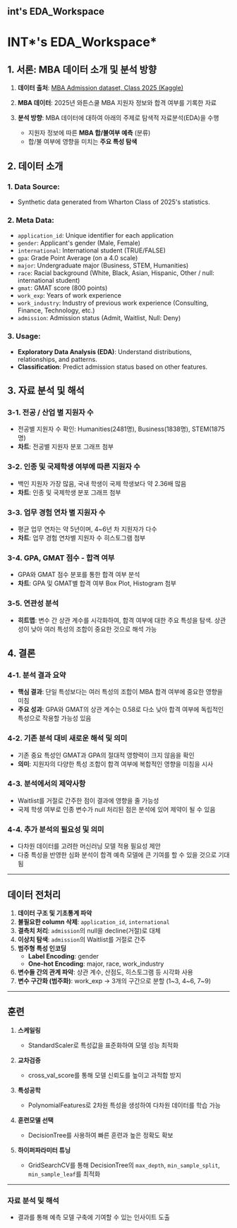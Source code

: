 ## int's EDA_Workspace
# INT*'s EDA_Workspace*

## 1. 서론: MBA 데이터 소개 및 분석 방향

1. **데이터 출처**: [MBA Admission dataset, Class 2025 (Kaggle)](https://www.kaggle.com/datasets/taweilo/mba-admission-dataset)

2. **MBA 데이터**: 2025년 와튼스쿨 MBA 지원자 정보와 합격 여부를 기록한 자료

3. **분석 방향**: MBA 데이터에 대하여 아래의 주제로 탐색적 자료분석(EDA)을 수행
   - 지원자 정보에 따른 **MBA 합/불여부 예측** (분류)
   - 합/불 여부에 영향을 미치는 **주요 특성 탐색**

## 2. 데이터 소개

### 1. **Data Source:**
   - Synthetic data generated from Wharton Class of 2025's statistics.

### 2. **Meta Data**:
   - `application_id`: Unique identifier for each application
   - `gender`: Applicant's gender (Male, Female)
   - `international`: International student (TRUE/FALSE)
   - `gpa`: Grade Point Average (on a 4.0 scale)
   - `major`: Undergraduate major (Business, STEM, Humanities)
   - `race`: Racial background (White, Black, Asian, Hispanic, Other / null: international student)
   - `gmat`: GMAT score (800 points)
   - `work_exp`: Years of work experience
   - `work_industry`: Industry of previous work experience (Consulting, Finance, Technology, etc.)
   - `admission`: Admission status (Admit, Waitlist, Null: Deny)

### 3. **Usage**:
   - **Exploratory Data Analysis (EDA)**: Understand distributions, relationships, and patterns.
   - **Classification**: Predict admission status based on other features.

## 3. 자료 분석 및 해석

### 3-1. 전공 / 산업 별 지원자 수
   - 전공별 지원자 수 확인: Humanities(2481명), Business(1838명), STEM(1875명)  
   - **차트**: 전공별 지원자 분포 그래프 첨부

### 3-2. 인종 및 국제학생 여부에 따른 지원자 수
   - 백인 지원자 가장 많음, 국내 학생이 국제 학생보다 약 2.36배 많음  
   - **차트**: 인종 및 국제학생 분포 그래프 첨부

### 3-3. 업무 경험 연차 별 지원자 수
   - 평균 업무 연차는 약 5년이며, 4~6년 차 지원자가 다수  
   - **차트**: 업무 경험 연차별 지원자 수 히스토그램 첨부

### 3-4. GPA, GMAT 점수 - 합격 여부
   - GPA와 GMAT 점수 분포를 통한 합격 여부 분석  
   - **차트**: GPA 및 GMAT별 합격 여부 Box Plot, Histogram 첨부

### 3-5. 연관성 분석
   - **히트맵**: 변수 간 상관 계수를 시각화하여, 합격 여부에 대한 주요 특성을 탐색. 상관성이 낮아 여러 특성의 조합이 중요한 것으로 해석 가능

## 4. 결론

### 4-1. **분석 결과 요약**
   - **핵심 결과**: 단일 특성보다는 여러 특성의 조합이 MBA 합격 여부에 중요한 영향을 미침
   - **주요 성과**: GPA와 GMAT의 상관 계수는 0.58로 다소 낮아 합격 여부에 독립적인 특성으로 작용할 가능성 있음

### 4-2. **기존 분석 대비 새로운 해석 및 의미**
   - 기존 중요 특성인 GMAT과 GPA의 절대적 영향력이 크지 않음을 확인
   - **의미**: 지원자의 다양한 특성 조합이 합격 여부에 복합적인 영향을 미침을 시사

### 4-3. **분석에서의 제약사항**
   - Waitlist를 거절로 간주한 점이 결과에 영향을 줄 가능성
   - 국제 학생 여부로 인종 변수가 null 처리된 점은 분석에 있어 제약이 될 수 있음

### 4-4. **추가 분석의 필요성 및 의미**
   - 다차원 데이터를 고려한 머신러닝 모델 적용 필요성 제안
   - 다중 특성을 반영한 심화 분석이 합격 예측 모델에 큰 기여를 할 수 있을 것으로 기대됨

---

## 데이터 전처리

1. **데이터 구조 및 기초통계 파악**
2. **불필요한 column 삭제**: `application_id`, `international`
3. **결측치 처리**: `admission`의 null을 decline(거절)로 대체
4. **이상치 탐색**: `admission`의 Waitlist를 거절로 간주
5. **범주형 특성 인코딩**
   - **Label Encoding**: gender
   - **One-hot Encoding**: major, race, work_industry
6. **변수들 간의 관계 파악**: 상관 계수, 산점도, 히스토그램 등 시각화 사용
7. **변수 구간화 (범주화)**: work_exp → 3개의 구간으로 분할 (1~3, 4~6, 7~9)

---

## 훈련

1. **스케일링**
   - StandardScaler로 특성값을 표준화하여 모델 성능 최적화

2. **교차검증**
   - cross_val_score를 통해 모델 신뢰도를 높이고 과적합 방지

3. **특성공학**
   - PolynomialFeatures로 2차원 특성을 생성하여 다차원 데이터를 학습 가능

4. **훈련모델 선택**
   - DecisionTree를 사용하여 빠른 훈련과 높은 정확도 확보

5. **하이퍼파라미터 튜닝**
   - GridSearchCV를 통해 DecisionTree의 `max_depth`, `min_sample_split`, `min_sample_leaf`를 최적화

---

### 자료 분석 및 해석

- 결과를 통해 예측 모델 구축에 기여할 수 있는 인사이트 도출
